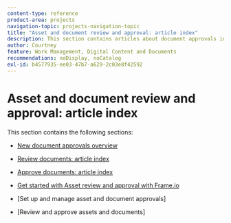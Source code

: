 ```yaml
---
content-type: reference
product-area: projects
navigation-topic: projects-navigation-topic
title: "Asset and document review and approval: article index"
description: This section contains articles about document approvals in Adobe Workfront.
author: Courtney
feature: Work Management, Digital Content and Documents
recommendations: noDisplay, noCatalog
exl-id: b4577935-ee03-47b7-a629-2c03e8f42592
---
```

# Asset and document review and approval: article index

This section contains the following sections:

* [New document approvals overview](/help/quicksilver/review-and-approve-work/document-reviews-and-approvals/document-approvals-overview.md)
* [Review documents: article index](/help/quicksilver/review-and-approve-work/document-reviews-and-approvals/review-and-approve-documents/review-documents-toc.md)
* [Approve documents: article index](/help/quicksilver/review-and-approve-work/document-reviews-and-approvals/manage-document-approvals/approve-documents-toc.md) 
* [Get started with Asset review and approval with Frame.io](/help/quicksilver/review-and-approve-work/document-reviews-and-approvals/frame-wf-get-started.md)



* [Set up and manage asset and document approvals]
* [Review and approve assets and documents]